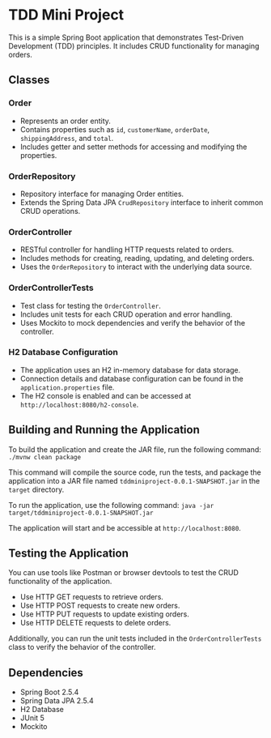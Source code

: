 # TDD Mini Project

This is a simple Spring Boot application that demonstrates Test-Driven Development (TDD) principles. It includes CRUD functionality for managing orders.

## Classes

### Order
- Represents an order entity.
- Contains properties such as `id`, `customerName`, `orderDate`, `shippingAddress`, and `total`.
- Includes getter and setter methods for accessing and modifying the properties.

### OrderRepository
- Repository interface for managing Order entities.
- Extends the Spring Data JPA `CrudRepository` interface to inherit common CRUD operations.

### OrderController
- RESTful controller for handling HTTP requests related to orders.
- Includes methods for creating, reading, updating, and deleting orders.
- Uses the `OrderRepository` to interact with the underlying data source.

### OrderControllerTests
- Test class for testing the `OrderController`.
- Includes unit tests for each CRUD operation and error handling.
- Uses Mockito to mock dependencies and verify the behavior of the controller.

### H2 Database Configuration
- The application uses an H2 in-memory database for data storage.
- Connection details and database configuration can be found in the `application.properties` file.
- The H2 console is enabled and can be accessed at `http://localhost:8080/h2-console`.

## Building and Running the Application

To build the application and create the JAR file, run the following command: `./mvnw clean package`

This command will compile the source code, run the tests, and package the application into a JAR file named `tddminiproject-0.0.1-SNAPSHOT.jar` in the `target` directory.

To run the application, use the following command: `java -jar target/tddminiproject-0.0.1-SNAPSHOT.jar`

The application will start and be accessible at `http://localhost:8080`.

## Testing the Application

You can use tools like Postman or browser devtools to test the CRUD functionality of the application.
- Use HTTP GET requests to retrieve orders.
- Use HTTP POST requests to create new orders.
- Use HTTP PUT requests to update existing orders.
- Use HTTP DELETE requests to delete orders.

Additionally, you can run the unit tests included in the `OrderControllerTests` class to verify the behavior of the controller.

## Dependencies
- Spring Boot 2.5.4
- Spring Data JPA 2.5.4
- H2 Database
- JUnit 5
- Mockito




